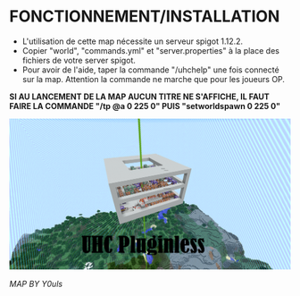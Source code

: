 # FONCTIONNEMENT/INSTALLATION #

- L'utilisation de cette map nécessite un serveur spigot 1.12.2.
- Copier "world", "commands.yml" et "server.properties" à la place des fichiers de votre server spigot.
- Pour avoir de l'aide, taper la commande "/uhchelp" une fois connecté sur la map. Attention la commande ne marche que pour les joueurs OP.

<strong>SI AU LANCEMENT DE LA MAP AUCUN TITRE NE S'AFFICHE, IL FAUT FAIRE LA COMMANDE "/tp @a 0 225 0" PUIS "setworldspawn 0 225 0"</strong>

![Alt text](world/UHC-Pluginless.png?raw=true "Title")

<I>MAP BY Y0uls</I>

